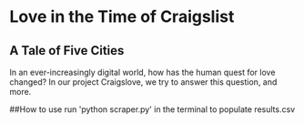# Love in the Time of Craigslist
## A Tale of Five Cities
In an ever-increasingly digital world, how has the human quest for love changed? In our project Craigslove, we try to answer this question, and more.

##How to use 
run 'python scraper.py' in the terminal to populate results.csv